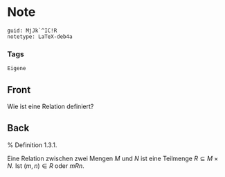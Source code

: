 # Note
```
guid: MjJk`^IC!R
notetype: LaTeX-deb4a
```

### Tags
```
Eigene
```

## Front
Wie ist eine Relation definiert?

## Back
% Definition 1.3.1. <div>Eine Relation zwischen zwei Mengen $M$ und $N$ ist eine Teilmenge $R \subseteq M \times N .$ Ist $(m, n) \in R$ oder $m R n$.</div>
